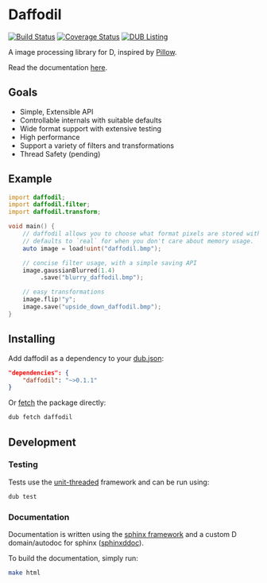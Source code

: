 # Daffodil

[![Build Status](https://travis-ci.org/BenjaminSchaaf/daffodil.svg?branch=master)](https://travis-ci.org/BenjaminSchaaf/daffodil)
[![Coverage Status](https://coveralls.io/repos/github/BenjaminSchaaf/daffodil/badge.svg?branch=master)](https://coveralls.io/github/BenjaminSchaaf/daffodil?branch=master)
[![DUB Listing](https://img.shields.io/dub/dt/daffodil.svg)](http://code.dlang.org/packages/daffodil)

A image processing library for D, inspired by
[Pillow](https://python-pillow.github.io/).

Read the documentation [here](https://benjaminschaaf.github.io/daffodil/).

## Goals

- Simple, Extensible API
- Controllable internals with suitable defaults
- Wide format support with extensive testing
- High performance
- Support a variety of filters and transformations
- Thread Safety (pending)

## Example

```D
import daffodil;
import daffodil.filter;
import daffodil.transform;

void main() {
    // daffodil allows you to choose what format pixels are stored with
    // defaults to `real` for when you don't care about memory usage.
    auto image = load!uint("daffodil.bmp");

    // concise filter usage, with a simple saving API
    image.gaussianBlurred(1.4)
         .save("blurry_daffodil.bmp");

    // easy transformations
    image.flip!"y";
    image.save("upside_down_daffodil.bmp");
}
```

## Installing

Add daffodil as a dependency to your
[dub.json](https://code.dlang.org/package-format?lang=json):

```json
"dependencies": {
    "daffodil": "~>0.1.1"
}
```

Or [fetch](https://code.dlang.org/docs/commandline) the package directly:

```bash
dub fetch daffodil
```

## Development

### Testing

Tests use the [unit-threaded](https://github.com/atilaneves/unit-threaded)
framework and can be run using:

```bash
dub test
```

### Documentation

Documentation is written using the [sphinx
framework](http://www.sphinx-doc.org/en/stable/) and a custom D domain/autodoc
for sphinx ([sphinxddoc](https://github.com/BenjaminSchaaf/sphinxddoc)).

To build the documentation, simply run:

```bash
make html
```
